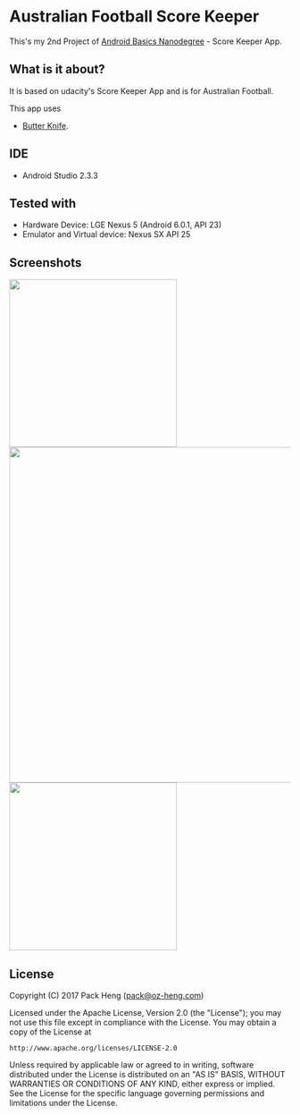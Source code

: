 # Australian Football Score Keeper
This's my 2nd Project of [Android Basics Nanodegree](https://www.udacity.com/course/android-basics-nanodegree-by-google--nd803) - Score Keeper App.

## What is it about?
It is based on udacity's Score Keeper App and is for Australian Football.

This app uses
* [Butter Knife](http://jakewharton.github.io/butterknife/).

## IDE
* Android Studio 2.3.3

## Tested with
* Hardware Device: LGE Nexus 5 (Android 6.0.1, API 23)
* Emulator and Virtual device: Nexus SX API 25

## Screenshots
<img src="https://raw.githubusercontent.com/PackHg/Udacity-ABND-AustralianFootballScoreKeeper/master/screenshots/screen01.png" width="300">
<img src="https://raw.githubusercontent.com/PackHg/Udacity-ABND-AustralianFootballScoreKeeper/master/screenshots/screen02l.png" width="600">
<img src="https://raw.githubusercontent.com/PackHg/Udacity-ABND-AustralianFootballScoreKeeper/master/screenshots/screen03.png" width="300">

## License
Copyright (C) 2017 Pack Heng (pack@oz-heng.com)

Licensed under the Apache License, Version 2.0 (the "License");
you may not use this file except in compliance with the License.
You may obtain a copy of the License at

    http://www.apache.org/licenses/LICENSE-2.0

Unless required by applicable law or agreed to in writing, software
distributed under the License is distributed on an "AS IS" BASIS,
WITHOUT WARRANTIES OR CONDITIONS OF ANY KIND, either express or implied.
See the License for the specific language governing permissions and
limitations under the License.
